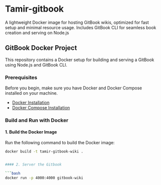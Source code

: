 # Tamir-gitbook
A lightweight Docker image for hosting GitBook wikis, optimized for fast setup and minimal resource usage. Includes GitBook CLI for seamless book creation and serving on Node.js
## GitBook Docker Project

This repository contains a Docker setup for building and serving a GitBook using Node.js and GitBook CLI.

### Prerequisites

Before you begin, make sure you have Docker and Docker Compose installed on your machine.

- [Docker Installation](https://docs.docker.com/get-docker/)
- [Docker Compose Installation](https://docs.docker.com/compose/install/)

### Build and Run with Docker

#### 1. Build the Docker Image

Run the following command to build the Docker image:

```bash
docker build -t tamir-gitbook-wiki .


#### 2. Server the Gitbook

```bash
docker run -p 4000:4000 gitbook-wiki

